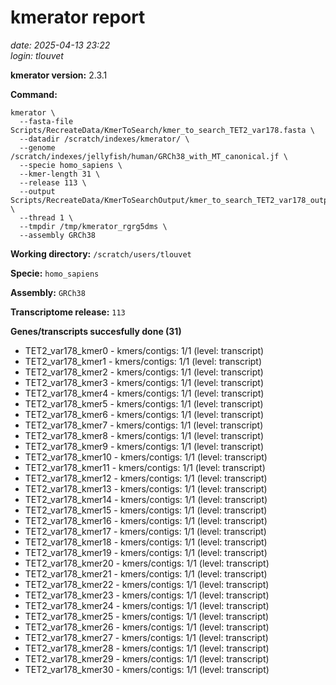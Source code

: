 # kmerator report
*date: 2025-04-13 23:22*  
*login: tlouvet*

**kmerator version:** 2.3.1

**Command:**

```
kmerator \
  --fasta-file Scripts/RecreateData/KmerToSearch/kmer_to_search_TET2_var178.fasta \
  --datadir /scratch/indexes/kmerator/ \
  --genome /scratch/indexes/jellyfish/human/GRCh38_with_MT_canonical.jf \
  --specie homo_sapiens \
  --kmer-length 31 \
  --release 113 \
  --output Scripts/RecreateData/KmerToSearchOutput/kmer_to_search_TET2_var178_output \
  --thread 1 \
  --tmpdir /tmp/kmerator_rgrg5dms \
  --assembly GRCh38
```

**Working directory:** `/scratch/users/tlouvet`

**Specie:** `homo_sapiens`

**Assembly:** `GRCh38`

**Transcriptome release:** `113`

**Genes/transcripts succesfully done (31)**

- TET2_var178_kmer0 - kmers/contigs: 1/1 (level: transcript)
- TET2_var178_kmer1 - kmers/contigs: 1/1 (level: transcript)
- TET2_var178_kmer2 - kmers/contigs: 1/1 (level: transcript)
- TET2_var178_kmer3 - kmers/contigs: 1/1 (level: transcript)
- TET2_var178_kmer4 - kmers/contigs: 1/1 (level: transcript)
- TET2_var178_kmer5 - kmers/contigs: 1/1 (level: transcript)
- TET2_var178_kmer6 - kmers/contigs: 1/1 (level: transcript)
- TET2_var178_kmer7 - kmers/contigs: 1/1 (level: transcript)
- TET2_var178_kmer8 - kmers/contigs: 1/1 (level: transcript)
- TET2_var178_kmer9 - kmers/contigs: 1/1 (level: transcript)
- TET2_var178_kmer10 - kmers/contigs: 1/1 (level: transcript)
- TET2_var178_kmer11 - kmers/contigs: 1/1 (level: transcript)
- TET2_var178_kmer12 - kmers/contigs: 1/1 (level: transcript)
- TET2_var178_kmer13 - kmers/contigs: 1/1 (level: transcript)
- TET2_var178_kmer14 - kmers/contigs: 1/1 (level: transcript)
- TET2_var178_kmer15 - kmers/contigs: 1/1 (level: transcript)
- TET2_var178_kmer16 - kmers/contigs: 1/1 (level: transcript)
- TET2_var178_kmer17 - kmers/contigs: 1/1 (level: transcript)
- TET2_var178_kmer18 - kmers/contigs: 1/1 (level: transcript)
- TET2_var178_kmer19 - kmers/contigs: 1/1 (level: transcript)
- TET2_var178_kmer20 - kmers/contigs: 1/1 (level: transcript)
- TET2_var178_kmer21 - kmers/contigs: 1/1 (level: transcript)
- TET2_var178_kmer22 - kmers/contigs: 1/1 (level: transcript)
- TET2_var178_kmer23 - kmers/contigs: 1/1 (level: transcript)
- TET2_var178_kmer24 - kmers/contigs: 1/1 (level: transcript)
- TET2_var178_kmer25 - kmers/contigs: 1/1 (level: transcript)
- TET2_var178_kmer26 - kmers/contigs: 1/1 (level: transcript)
- TET2_var178_kmer27 - kmers/contigs: 1/1 (level: transcript)
- TET2_var178_kmer28 - kmers/contigs: 1/1 (level: transcript)
- TET2_var178_kmer29 - kmers/contigs: 1/1 (level: transcript)
- TET2_var178_kmer30 - kmers/contigs: 1/1 (level: transcript)
